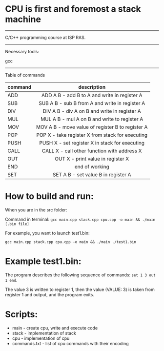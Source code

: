 # CPU is first and foremost a stack machine

---

C/C++ programming course at ISP RAS.

---

Necessary tools:

gcc

---

Table of commands

|   command   |                   description                      |
| ----------- |:--------------------------------------------------:|
|     ADD     |   ADD A B - add B to A and write in register A     |
|     SUB     |   SUB A B - sub B from A and write in register A   |
|     DIV     |   DIV A B - div A on B and write in register A     |
|     MUL     |   MUL A B - mul A on B and write to register A     |
|     MOV     |   MOV A B - move value of register B to register A |
|     POP     |   POP X - take register X from stack for executing |
|     PUSH    |   PUSH X - set register X in stack for executing   |
|     CALL    |   CALL X - call other function with address X      |
|     OUT     |   OUT X - print value in register X                |
|     END     |   end of working                                   |
|     SET     |   SET A B - set value B in register A              |

# How to build and run:

When you are in the src folder:

Command in terminal: `gcc main.cpp stack.cpp cpu.cpp -o main && ./main [.bin file]`

For example, you want to launch test1.bin:

`gcc main.cpp stack.cpp cpu.cpp -o main && ./main ./test1.bin`

# Example test1.bin:

The program describes the following sequence of commands: `set 1 3 out 1 end`.

The value 3 is written to register 1, then the value (VALUE: 3) is taken from register 1 and output, and the program exits.

# Scripts:

+ main - create cpu, write and execute code
+ stack - implementation of stack
+ cpu - implementation of cpu
+ commands.txt - list of cpu commands with their encoding